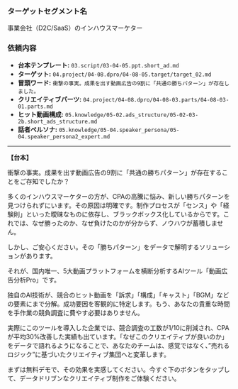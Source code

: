 ### ターゲットセグメント名
事業会社（D2C/SaaS）のインハウスマーケター

### 依頼内容
*   **台本テンプレート:** `03.script/03-04-05.ppt.short_ad.md`
*   **ターゲット:** `04.project/04-08.dpro/04-08-05.target/target_02.md`
*   **冒頭ワード:** `衝撃の事実。成果を出す動画広告の9割に「共通の勝ちパターン」が存在しました。`
*   **クリエイティブパーツ:** `04.project/04-08.dpro/04-08-03.parts/04-08-03-01.parts.md`
*   **ヒット動画構成:** `05.knowledge/05-02.ads_structure/05-02-03-2b.short_ads_structure.md`
*   **話者ペルソナ:** `05.knowledge/05-04.speaker_persona/05-04.speaker_persona2_expert.md`

---

**【台本】**

衝撃の事実。成果を出す動画広告の9割に「共通の勝ちパターン」が存在することをご存知でしたか？

多くのインハウスマーケターの方が、CPAの高騰に悩み、新しい勝ちパターンを見つけられずにいます。その原因は明確です。制作プロセスが「センス」や「経験則」といった曖昧なものに依存し、ブラックボックス化しているからです。これでは、なぜ勝ったのか、なぜ負けたのかが分からず、ノウハウが蓄積しません。

しかし、ご安心ください。その「勝ちパターン」をデータで解明するソリューションがあります。

それが、国内唯一、5大動画プラットフォームを横断分析するAIツール「動画広告分析Pro」です。

独自のAI技術が、競合のヒット動画を「訴求」「構成」「キャスト」「BGM」などの要素にまで分解。成功要因を客観的に特定します。もう、あなたの貴重な時間を手作業の競負調査に費やす必要はありません。

実際にこのツールを導入した企業では、競合調査の工数が1/10に削減され、CPAが平均30%改善した実績も出ています。「なぜこのクリエイティブが良いのか」をデータで語れるようになることで、あなたのチームは、感覚ではなく、”売れるロジック”に基づいたクリエイティブ集団へと変革します。

まずは無料デモで、その効果を実感してください。今すぐ下のボタンをタップして、データドリブンなクリエイティブ制作をご体験ください。
